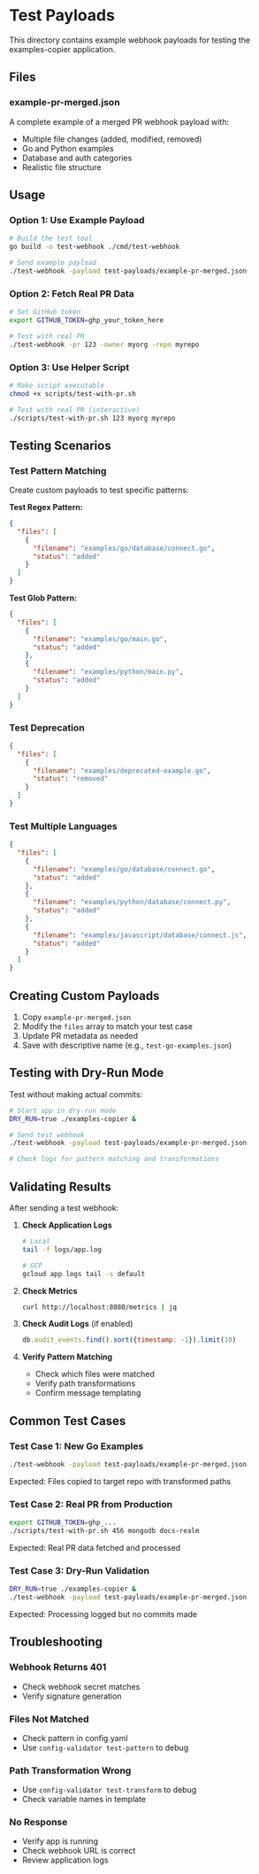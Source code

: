 # Test Payloads

This directory contains example webhook payloads for testing the examples-copier application.

## Files

### example-pr-merged.json
A complete example of a merged PR webhook payload with:
- Multiple file changes (added, modified, removed)
- Go and Python examples
- Database and auth categories
- Realistic file structure

## Usage

### Option 1: Use Example Payload

```bash
# Build the test tool
go build -o test-webhook ./cmd/test-webhook

# Send example payload
./test-webhook -payload test-payloads/example-pr-merged.json
```

### Option 2: Fetch Real PR Data

```bash
# Set GitHub token
export GITHUB_TOKEN=ghp_your_token_here

# Test with real PR
./test-webhook -pr 123 -owner myorg -repo myrepo
```

### Option 3: Use Helper Script

```bash
# Make script executable
chmod +x scripts/test-with-pr.sh

# Test with real PR (interactive)
./scripts/test-with-pr.sh 123 myorg myrepo
```

## Testing Scenarios

### Test Pattern Matching

Create custom payloads to test specific patterns:

**Test Regex Pattern:**
```json
{
  "files": [
    {
      "filename": "examples/go/database/connect.go",
      "status": "added"
    }
  ]
}
```

**Test Glob Pattern:**
```json
{
  "files": [
    {
      "filename": "examples/go/main.go",
      "status": "added"
    },
    {
      "filename": "examples/python/main.py",
      "status": "added"
    }
  ]
}
```

### Test Deprecation

```json
{
  "files": [
    {
      "filename": "examples/deprecated-example.go",
      "status": "removed"
    }
  ]
}
```

### Test Multiple Languages

```json
{
  "files": [
    {
      "filename": "examples/go/database/connect.go",
      "status": "added"
    },
    {
      "filename": "examples/python/database/connect.py",
      "status": "added"
    },
    {
      "filename": "examples/javascript/database/connect.js",
      "status": "added"
    }
  ]
}
```

## Creating Custom Payloads

1. Copy `example-pr-merged.json`
2. Modify the `files` array to match your test case
3. Update PR metadata as needed
4. Save with descriptive name (e.g., `test-go-examples.json`)

## Testing with Dry-Run Mode

Test without making actual commits:

```bash
# Start app in dry-run mode
DRY_RUN=true ./examples-copier &

# Send test webhook
./test-webhook -payload test-payloads/example-pr-merged.json

# Check logs for pattern matching and transformations
```

## Validating Results

After sending a test webhook:

1. **Check Application Logs**
   ```bash
   # Local
   tail -f logs/app.log
   
   # GCP
   gcloud app logs tail -s default
   ```

2. **Check Metrics**
   ```bash
   curl http://localhost:8080/metrics | jq
   ```

3. **Check Audit Logs** (if enabled)
   ```javascript
   db.audit_events.find().sort({timestamp: -1}).limit(10)
   ```

4. **Verify Pattern Matching**
   - Check which files were matched
   - Verify path transformations
   - Confirm message templating

## Common Test Cases

### Test Case 1: New Go Examples
```bash
./test-webhook -payload test-payloads/example-pr-merged.json
```
Expected: Files copied to target repo with transformed paths

### Test Case 2: Real PR from Production
```bash
export GITHUB_TOKEN=ghp_...
./scripts/test-with-pr.sh 456 mongodb docs-realm
```
Expected: Real PR data fetched and processed

### Test Case 3: Dry-Run Validation
```bash
DRY_RUN=true ./examples-copier &
./test-webhook -payload test-payloads/example-pr-merged.json
```
Expected: Processing logged but no commits made

## Troubleshooting

### Webhook Returns 401
- Check webhook secret matches
- Verify signature generation

### Files Not Matched
- Check pattern in config.yaml
- Use `config-validator test-pattern` to debug

### Path Transformation Wrong
- Use `config-validator test-transform` to debug
- Check variable names in template

### No Response
- Verify app is running
- Check webhook URL is correct
- Review application logs

